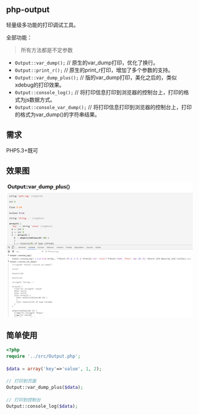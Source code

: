 ## php-output

轻量级多功能的打印调试工具。

全部功能：

> 所有方法都是不定参数

* `Output::var_dump();`         // 原生的var_dump打印，优化了换行。
* `Output::print_r();`          // 原生的print_r打印，增加了多个参数的支持。
* `Output::var_dump_plus();`    // 版的var_dump打印，美化之后的，类似xdebug的打印效果。
* `Output::console_log();`      // 将打印信息打印到浏览器的控制台上，打印的格式为js数据方式。
* `Output::console_var_dump();` // 将打印信息打印到浏览器的控制台上，打印的格式为var_dump()的字符串结果。


## 需求

PHP5.3+既可


## 效果图

![](images/php-output.png "效果图")


## 简单使用

```php
<?php
require '../src/Output.php';

$data = array('key'=>'value', 1, 2);

// 打印到页面
Output::var_dump_plus($data);

// 打印到控制台
Output::console_log($data);

```
